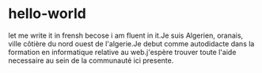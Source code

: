 # hello-world
let me write it in frensh becose i am fluent in it.Je suis Algerien, oranais, ville côtière du nord ouest de l'algerie.Je debut comme autodidacte dans la formation en informatique relative au web.j'espère trouver toute l'aide necessaire au sein de la communauté ici presente.
